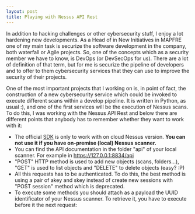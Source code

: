 ```yaml
---
layout: post
title: Playing with Nessus API Rest
---
```

In addition to hacking challenges or other cybersecurity stuff, I enjoy a lot hardening new developments. As a Head of in New Initiatives in MAPFRE one of my main task is securize the software development in the company, both waterfall or Agile projects. So, one of the concepts which as a security member we have to know, is DevOps (or DevSecOps for us). There are a lot of definition of that term, but for me is securize the pipeline of developers and to offer to them cybersecurity services that they can use to improve the security of their projects.

One of the most important projects that I working on is, in point of fact, the construction of a new cybersecurity service which could be invoked to execute different scans within a develop pipeline. It is written in Python, as usual :), and one of the first services will be the execution of Nessus scans. To do this, I was working with the Nessus API Rest and below there are different points that anybody has to remember whether they want to work with it:
* The official [SDK](https://www.tenable.com/blog/tips-on-using-the-tenable-python-sdk-how-to-run-internal-scans-scan-imports-and-exports-and) is only to work with on cloud Nessus version. **You can not use it if you have on-premise (local) Nessus scanner.**
* You can find the API documentation in the folder "api" of your local scanner. For example in https://127.0.0.1:8834/api
* "POST" HTTP method is used to add new objects (scans, folders...), "GET" is used to list objects and "DELETE" to delete objects (easy? :P)
* All this requests has to be authenticated. To do this, the best method is using a pair of akey and skey instead of create new sessions with "POST session" method which is deprecated.
* To execute some methods you should attach as a payload the UUID identificator of your Nessus scanner. To retrieve it, you have to execute before it the next request:
